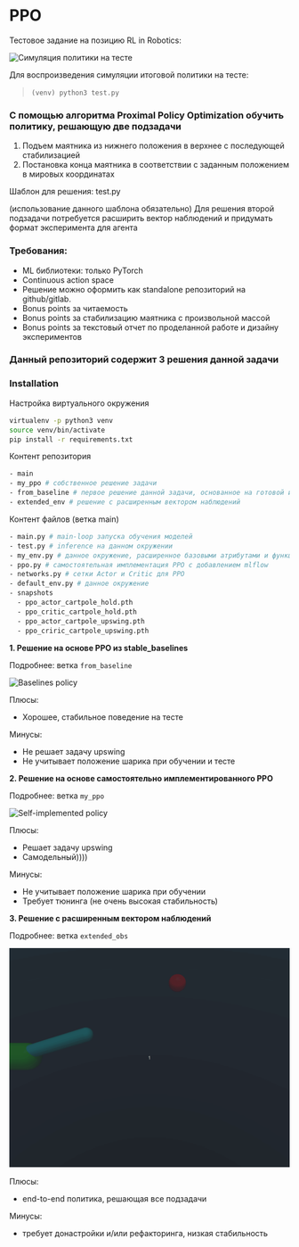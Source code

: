 # PPO

Тестовое задание на позицию RL in Robotics:

![Симуляция политики на тесте](gifs/final_gif.gif)

Для воспроизведения симуляции итоговой политики на тесте:
> `(venv) python3 test.py`

### С помощью алгоритма Proximal Policy Optimization обучить политику, решающую две подзадачи

1. Подъем маятника из нижнего положения в верхнее с последующей стабилизацией 
2. Постановка конца маятника в соответствии с заданным положением в мировых координатах

Шаблон для решения: test.py

(использование данного шаблона обязательно)
Для решения второй подзадачи потребуется расширить вектор наблюдений и придумать формат эксперимента для агента

### Требования:
- ML библиотеки: только PyTorch
- Continuous action space
- Решение можно оформить как standalone репозиторий на github/gitlab. 
- Bonus points за читаемость
- Bonus points за стабилизацию маятника с произвольной массой
- Bonus points за текстовый отчет по проделанной работе и дизайну экспериментов

### Данный репозиторий содержит 3 решения данной задачи

### Installation

Настройка виртуального окружения
```bash
virtualenv -p python3 venv
source venv/bin/activate
pip install -r requirements.txt
```
Контент репозитория
```bash
- main
- my_ppo # собственное решение задачи
- from_baseline # первое решение данной задачи, основанное на готовой имплементации из stable baselines
- extended_env # решение с расширенным вектором наблюдений
```
Контент файлов (ветка main)
```bash
- main.py # main-loop запуска обучения моделей
- test.py # inference на данном окружении
- my_env.py # данное окружение, расширенное базовыми атрибутами и функцией наград
- ppo.py # самостоятельная имплементация PPO с добавлением mlflow
- networks.py # сетки Actor и Critic для PPO
- default_env.py # данное окружение
- snapshots 
  - ppo_actor_cartpole_hold.pth
  - ppo_critic_cartpole_hold.pth
  - ppo_actor_cartpole_upswing.pth
  - ppo_criric_cartpole_upswing.pth
```

**1. Решение на основе PPO из stable_baselines**

Подробнее: ветка `from_baseline`

![Baselines policy](gifs/test.gif)

Плюсы:
- Хорошее, стабильное поведение на тесте

Минусы:
- Не решает задачу upswing
- Не учитывает положение шарика при обучении и тесте

**2. Решение на основе самостоятельно имплементированного PPO**

Подробнее: ветка `my_ppo`

![Self-implemented policy](gifs/final_gif.gif)

Плюсы:
- Решает задачу upswing
- Самодельный))))

Минусы:
- Не учитывает положение шарика при обучении
- Требует тюнинга (не очень высокая стабильность)

**3. Решение с расширенным вектором наблюдений**

Подробнее: ветка `extended_obs`

![Расширенные наблюдения](gifs/hold_updated.gif)

Плюсы:
- end-to-end политика, решающая все подзадачи

Минусы:
- требует донастройки и/или рефакторинга, низкая стабильность






